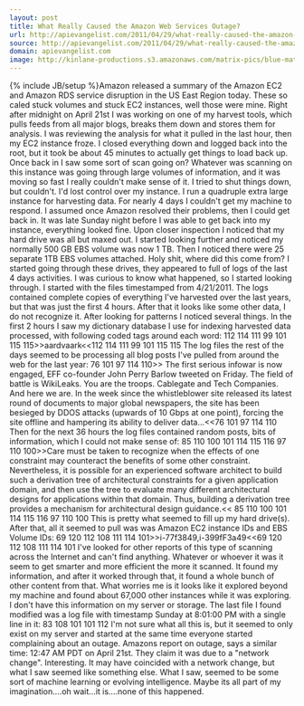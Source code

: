 ```yaml
---
layout: post
title: What Really Caused the Amazon Web Services Outage?
url: http://apievangelist.com/2011/04/29/what-really-caused-the-amazon-web-services-outage/
source: http://apievangelist.com/2011/04/29/what-really-caused-the-amazon-web-services-outage/
domain: apievangelist.com
image: http://kinlane-productions.s3.amazonaws.com/matrix-pics/blue-matrix-400.jpg
---
```

{% include JB/setup %}Amazon released a summary of the Amazon EC2 and Amazon RDS service disruption in the US East Region today.
These so caled stuck volumes and stuck EC2 instances, well those were mine.
Right after midnight on April 21st I was working on one of my harvest tools,  which pulls feeds from all major blogs, breaks them down and stores them for analysis.
I was reviewing the analysis for what it pulled in the last hour, then my EC2 instance froze.   I closed everything down and logged back into the root, but it took be about 45 minutes to actually get things to load back up.
Once back in I saw some sort of scan going on?   Whatever was scanning on this instance was going through large volumes of information, and it was moving so fast I really couldn't make sense of it.
I tried to shut things down, but couldn't.  I'd lost control over my instance.  I run a quadruple extra large instance for harvesting data.  For nearly 4 days I couldn't get my machine to respond.
I assumed once Amazon resolved their problems, then I could get back in.
It was late Sunday night before I was able to get back into my instance, everything looked fine.  Upon closer inspection I noticed that my hard drive was all but maxed out.   I started looking further and noticed my normally 500 GB EBS volume was now 1 TB.   Then I noticed there were 25 separate 1TB EBS volumes attached.  Holy shit, where did this come from?
I started going through these drives, they appeared to full of logs of the last 4 days activities.
I was curious to know what happened, so I started looking through.  I started with the files timestamped from 4/21/2011.
The logs contained complete copies of everything I've harvested over the last years, but that was just the first 4 hours.  After that it looks like some other data, I do not recognize it.
After looking for patterns I noticed several things. In the first 2 hours I saw my dictionary database I use for indexing harvested data processed, with following coded tags around each word:
112 114 111 99 101 115 115&gt;&gt;aardvaark&lt;&lt;112 114 111 99 101 115 115
The log files the rest of the days seemed to be processing all blog posts I've pulled from around the web for the last year:
76 101 97 114 110&gt;&gt; The first serious infowar is now engaged, EFF co-founder John Perry Barlow tweeted on Friday. The field of battle is WikiLeaks. You are the troops.  Cablegate and Tech Companies. And here we are. In the week since the whistleblower site released its latest round of documents to major global newspapers, the site has been besieged by DDOS attacks (upwards of 10 Gbps at one point), forcing the site offline and hampering its ability to deliver data...&lt;&lt;76 101 97 114 110
Then for the next 36 hours the log files contained random posts, bits of information, which I could not make sense of:
85 110 100 101 114 115 116 97 110 100&gt;&gt;Care must be taken to recognize when the effects of one constraint may counteract the benefits of some other constraint. Nevertheless, it is possible for an experienced software architect to build such a derivation tree of architectural constraints for a given application domain, and then use the tree to evaluate many different architectural designs for applications within that domain. Thus, building a derivation tree provides a mechanism for architectural design guidance.&lt;&lt; 85 110 100 101 114 115 116 97 110 100
This is pretty what seemed to fill up my hard drive(s). After that, all it seemed to pull was  was Amazon EC2 instance IDs and EBS Volume IDs:
69 120 112 108 111 114 101&gt;&gt;i-77f3849,i-399fF3a49&lt;&lt;69 120 112 108 111 114 101
I've looked for other reports of this type of scanning across the Internet and can't find anything.
Whatever or whoever it was it seem to get smarter and more efficient the more it scanned.  It found my information, and after it worked through that, it found a whole bunch of other content from that.
What worries me is it looks like it explored beyond my machine and found about 67,000 other instances while it was exploring.  I don't have this information on my server or storage.
The last file I found modified was a log file with timestamp Sunday at 8:01:00 PM with a single line in it:
83 108 101 101 112
I'm not sure what all this is, but it seemed to only exist on my server and started at the same time everyone started complaining about an outage.  Amazons report on outage, says a similar time:  12:47 AM PDT on April 21st.
They claim it was due to a "network change".  Interesting.
It may have coincided with a network change, but what I saw seemed like something else.  What I saw, seemed to be some sort of machine learning or evolving intelligence.
Maybe its all part of my imagination....oh wait...it is....none of this happened.